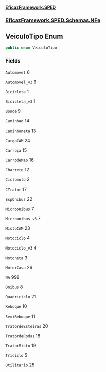 #### [EficazFramework.SPED](EficazFrameworkSPED.md 'EficazFramework SPED')
### [EficazFramework.SPED.Schemas.NFe](EficazFramework.SPED.Schemas.NFe.md 'EficazFramework.SPED.Schemas.NFe')

## VeiculoTipo Enum

```csharp
public enum VeiculoTipo
```
### Fields

<a name='EficazFramework.SPED.Schemas.NFe.VeiculoTipo.Automovel'></a>

`Automovel` 6

<a name='EficazFramework.SPED.Schemas.NFe.VeiculoTipo.Automovel_v3'></a>

`Automovel_v3` 6

<a name='EficazFramework.SPED.Schemas.NFe.VeiculoTipo.Bicicleta'></a>

`Bicicleta` 1

<a name='EficazFramework.SPED.Schemas.NFe.VeiculoTipo.Bicicleta_v3'></a>

`Bicicleta_v3` 1

<a name='EficazFramework.SPED.Schemas.NFe.VeiculoTipo.Bonde'></a>

`Bonde` 9

<a name='EficazFramework.SPED.Schemas.NFe.VeiculoTipo.Caminhao'></a>

`Caminhao` 14

<a name='EficazFramework.SPED.Schemas.NFe.VeiculoTipo.Caminhoneta'></a>

`Caminhoneta` 13

<a name='EficazFramework.SPED.Schemas.NFe.VeiculoTipo.CargaCAM'></a>

`CargaCAM` 24

<a name='EficazFramework.SPED.Schemas.NFe.VeiculoTipo.Carroça'></a>

`Carroça` 15

<a name='EficazFramework.SPED.Schemas.NFe.VeiculoTipo.CarrodeMao'></a>

`CarrodeMao` 16

<a name='EficazFramework.SPED.Schemas.NFe.VeiculoTipo.Charrete'></a>

`Charrete` 12

<a name='EficazFramework.SPED.Schemas.NFe.VeiculoTipo.Ciclomoto'></a>

`Ciclomoto` 2

<a name='EficazFramework.SPED.Schemas.NFe.VeiculoTipo.CTrator'></a>

`CTrator` 17

<a name='EficazFramework.SPED.Schemas.NFe.VeiculoTipo.EspOnibus'></a>

`EspOnibus` 22

<a name='EficazFramework.SPED.Schemas.NFe.VeiculoTipo.Microonibus'></a>

`Microonibus` 7

<a name='EficazFramework.SPED.Schemas.NFe.VeiculoTipo.Microonibus_v3'></a>

`Microonibus_v3` 7

<a name='EficazFramework.SPED.Schemas.NFe.VeiculoTipo.MistoCAM'></a>

`MistoCAM` 23

<a name='EficazFramework.SPED.Schemas.NFe.VeiculoTipo.Motociclo'></a>

`Motociclo` 4

<a name='EficazFramework.SPED.Schemas.NFe.VeiculoTipo.Motociclo_v3'></a>

`Motociclo_v3` 4

<a name='EficazFramework.SPED.Schemas.NFe.VeiculoTipo.Motoneta'></a>

`Motoneta` 3

<a name='EficazFramework.SPED.Schemas.NFe.VeiculoTipo.MotorCasa'></a>

`MotorCasa` 26

<a name='EficazFramework.SPED.Schemas.NFe.VeiculoTipo.NA'></a>

`NA` 999

<a name='EficazFramework.SPED.Schemas.NFe.VeiculoTipo.Onibus'></a>

`Onibus` 8

<a name='EficazFramework.SPED.Schemas.NFe.VeiculoTipo.Quadriciclo'></a>

`Quadriciclo` 21

<a name='EficazFramework.SPED.Schemas.NFe.VeiculoTipo.Reboque'></a>

`Reboque` 10

<a name='EficazFramework.SPED.Schemas.NFe.VeiculoTipo.SemiReboque'></a>

`SemiReboque` 11

<a name='EficazFramework.SPED.Schemas.NFe.VeiculoTipo.TratordeEsteiras'></a>

`TratordeEsteiras` 20

<a name='EficazFramework.SPED.Schemas.NFe.VeiculoTipo.TratordeRodas'></a>

`TratordeRodas` 18

<a name='EficazFramework.SPED.Schemas.NFe.VeiculoTipo.TratorMisto'></a>

`TratorMisto` 19

<a name='EficazFramework.SPED.Schemas.NFe.VeiculoTipo.Triciclo'></a>

`Triciclo` 5

<a name='EficazFramework.SPED.Schemas.NFe.VeiculoTipo.Utilitario'></a>

`Utilitario` 25